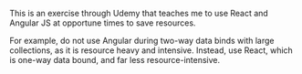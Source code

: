 This is an exercise through Udemy that teaches me to use React and Angular JS at opportune times to save resources.

For example, do not use Angular during two-way data binds with large collections, as it is resource heavy and intensive. Instead, use React, which is one-way data bound, and far less resource-intensive.


